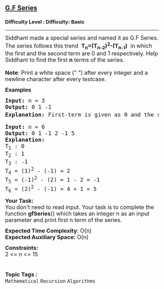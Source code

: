 <h2><a href="https://www.geeksforgeeks.org/problems/gf-series3535/1?page=1&category=Recursion&sortBy=difficulty">G.F Series</a></h2><h3>Difficulty Level : Difficulty: Basic</h3><hr><div class="problems_problem_content__Xm_eO"><p><span style="font-size: 18px;">Siddhant made a special series and named it as G.F Series. The series follows this trend &nbsp;<strong>T<sub>n</sub>=(T<sub>n-2</sub>)<sup>2</sup>-(T<sub>n-1</sub>)</strong> &nbsp;in which the first and the second term are 0 and 1 respectively. Help Siddhant to find the first <strong>n</strong> terms of the series.<br><br><strong>Note</strong>: Print a white space (" ") after every integer and a newline character after every testcase. <br></span></p>
<p><strong><span style="font-size: 18px;">Examples</span></strong></p>
<pre><strong><span style="font-size: 18px;">Input: </span></strong><span style="font-size: 18px;">n = 3</span>
<strong><span style="font-size: 18px;">Output: </span></strong><span style="font-size: 18px;">0 1 -1</span>
<strong><span style="font-size: 18px;">Explanation: </span></strong><span style="font-size: 18px;">First-term is given as 0 and the second term is 1. So the T<sub>3</sub> = (T<sub>3-2</sub>)<sup>2</sup> - (T<sub>3-1</sub>) = T<sub>1</sub><sup>2</sup> - T<sub>2</sub> = 0<sup>2</sup> - 1 = -1</span></pre>
<pre><strong><span style="font-size: 18px;">Input: </span></strong><span style="font-size: 18px;">n = 6</span>
<strong><span style="font-size: 18px;">Output: </span></strong><span style="font-size: 18px;">0 1 -1 2 -1 5</span>
<strong><span style="font-size: 18px;">Explanation:
</span></strong><span style="font-size: 18px;">T<sub>1</sub> : 0
T<sub>2</sub> : 1
T<sub>3</sub> : -1
T<sub>4</sub> = (1)<sup>2</sup> - (-1) = 2
T<sub>5</sub> = (-1)<sup>2</sup> - (2) = 1 - 2 = -1
T<sub>6</sub> = (2)<sup>2</sup> - (-1) = 4 + 1 = 5 </span></pre>
<p><span style="font-size: 18px;"><strong>Your Task:&nbsp;&nbsp;</strong></span><br><span style="font-size: 18px;">You don't need to read input. Your task is to complete the function&nbsp;<strong>gfSeries</strong>() which takes an integer n as an input parameter and print first n term of the series.</span></p>
<p><span style="font-size: 18px;"><strong>Expected Time Complexity</strong>: O(n)<br><strong>Expected Auxiliary Space:</strong> O(n)</span></p>
<p><span style="font-size: 18px;"><strong>Constraints:</strong><br>2 &lt;= n &lt;= 15</span></p></div><br><p><span style=font-size:18px><strong>Topic Tags : </strong><br><code>Mathematical</code>&nbsp;<code>Recursion</code>&nbsp;<code>Algorithms</code>&nbsp;